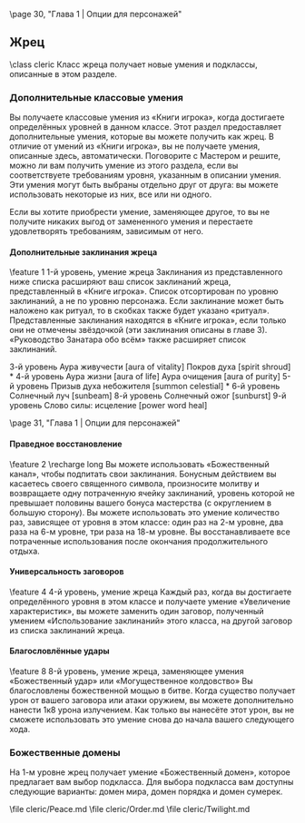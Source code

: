 \page 30, "Глава 1 | Опции для персонажей"
## Жрец
\class cleric
Класс жреца получает новые умения и подклассы, описанные в этом разделе.

### Дополнительные классовые умения
Вы получаете классовые умения из «Книги игрока»,
когда достигаете определённых уровней в данном классе. Этот раздел предоставляет дополнительные умения, которые вы можете получить как жрец. В отличие от умений из «Книги игрока», вы не получаете умения, описанные здесь, автоматически. Поговорите с Мастером и решите, можно ли вам получить умение из этого раздела, если вы соответствуете требованиям уровня, указанным в описании умения. Эти умения могут быть выбраны отдельно друг от друга: вы можете использовать некоторые из них, все или ни одного.

Если вы хотите приобрести умение, заменяющее другое, то вы не получите никаких выгод от замененного умения и перестаете удовлетворять требованиям, зависимым от него.

#### Дополнительные заклинания жреца
\feature 1
1-й уровень, умение жреца
Заклинания из представленного ниже списка расширяют ваш список заклинаний жреца, представленный в «Книге игрока». Список отсортирован по уровню заклинаний, а не по уровню персонажа. Если заклинание может быть наложено как ритуал, то в скобках также будет указано «ритуал». Представленные заклинания находятся в «Книге игрока», если только они не отмечены звёздочкой (эти заклинания описаны в главе 3). «Руководство Занатара обо всём» также расширяет список заклинаний.

<!-- TODO: deal this shit out -->
3-й уровень
Аура живучести [aura of vitality]
Покров духа [spirit shroud] *
4-й уровень
Аура жизни [aura of life]
Аура очищения [aura of purity]
5-й уровень
Призыв духа небожителя [summon celestial] *
6-й уровень
Солнечный луч [sunbeam]
8-й уровень
Солнечный ожог [sunburst]
9-й уровень
Слово силы: исцеление [power word heal]

\page 31, "Глава 1 | Опции для персонажей"

#### Праведное восстановление
\feature 2
\recharge long
Вы можете использовать «Божественный канал», чтобы подпитать свои заклинания. Бонусным действием вы касаетесь своего священного символа, произносите молитву и возвращаете одну потраченную ячейку заклинаний, уровень которой не превышает половины вашего бонуса мастерства (с округлением в большую сторону). Вы можете использовать это умение количество раз, зависящее от уровня в этом классе: один раз на 2-м уровне, два раза на 6-м уровне, три раза на 18-м уровне. Вы восстанавливаете все потраченные использования после окончания продолжительного отдыха.

#### Универсальность заговоров
\feature 4
4-й уровень, умение жреца
Каждый раз, когда вы достигаете определённого уровня в этом классе и получаете умение «Увеличение характеристик», вы можете заменить один заговор, полученный умением «Использование заклинаний» этого класса, на другой заговор из списка заклинаний жреца.

#### Благословлённые удары
\feature 8
8-й уровень, умение жреца, заменяющее умения «Божественный удар» или «Могущественное колдовство»
Вы благословлены божественной мощью в битве. Когда существо получает урон от вашего заговора или атаки оружием, вы можете дополнительно нанести 1к8 урона излучением. Как только вы нанесёте этот урон, вы не сможете использовать это умение снова до начала вашего следующего хода.

### Божественные домены
На 1-м уровне жрец получает умение «Божественный домен», которое предлагает вам выбор подкласса. Для выбора подкласса вам доступны следующие варианты: домен мира, домен порядка и домен сумерек.

\file cleric/Peace.md
\file cleric/Order.md
\file cleric/Twilight.md
